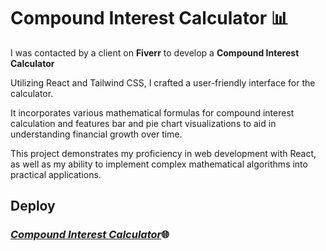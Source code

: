 # Compound Interest Calculator 📊
<p>I was contacted by a client on <b>Fiverr</b> to develop a <b>Compound Interest Calculator</b></p>
<p>Utilizing React and Tailwind CSS, I crafted a user-friendly interface for the calculator.</p>
<p>It incorporates various mathematical formulas for compound interest calculation and features bar and pie chart visualizations to aid in understanding financial growth over time.</p>
<p>This project demonstrates my proficiency in web development with React, as well as my ability to implement complex mathematical algorithms into practical applications.</p>  

## Deploy
<h3><em><a href="https://compouned-interest-calculator.netlify.app" target="_blanck">Compound Interest Calculator</a></em>🌐</h3>
